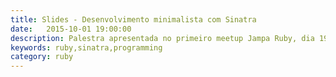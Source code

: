```yaml
---
title: Slides - Desenvolvimento minimalista com Sinatra
date:   2015-10-01 19:00:00
description: Palestra apresentada no primeiro meetup Jampa Ruby, dia 19 de Setembro
keywords: ruby,sinatra,programming
category: ruby
---
```


<script async class="speakerdeck-embed" data-id="faeaaf4abf184e63b444766bae50fb1b" data-ratio="1.33333333333333" src="//speakerdeck.com/assets/embed.js"></script>
